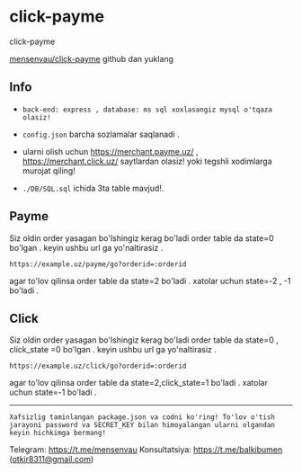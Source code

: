 # click-payme
click-payme

 [mensenvau/click-payme](https://github.com/mensenvau/click-payme.git) github dan yuklang  

## Info 

- ```back-end: express , database: ms sql xoxlasangiz mysql o'tqaza olasiz!```

- ```config.json``` barcha sozlamalar saqlanadi . 
- ularni olish uchun  https://merchant.payme.uz/ , https://merchant.click.uz/ saytlardan olasiz! yoki tegshli xodimlarga murojat qiling!

- ```./DB/SQL.sql``` ichida 3ta table mavjud!. 

## Payme 

Siz oldin order yasagan bo'lshingiz kerag bo'ladi order table da state=0 bo'lgan . keyin ushbu url ga yo'naltirasiz . 

```https://example.uz/payme/go?orderid=:orderid``` 

agar to'lov qilinsa order table da state=2 bo'ladi . 
xatolar uchun state=-2 , -1 bo'ladi . 



## Click 

Siz oldin order yasagan bo'lshingiz kerag bo'ladi order table da state=0 , click_state =0 bo'lgan . keyin ushbu url ga yo'naltirasiz . 

```https://example.uz/click/go?orderid=:orderid``` 

agar to'lov qilinsa order table da state=2,click_state=1 bo'ladi . 
xatolar uchun state=-1 bo'ladi . 


---

```shell 
Xafsizlig taminlangan package.json va codni ko'ring! To'lov o'tish jarayoni password va SECRET_KEY bilan himoyalangan ularni olgandan keyin hichkimga bermang!
```


Telegram: https://t.me/mensenvau 
Konsultatsiya: https://t.me/balkibumen (otkir8311@gmail.com)


<img src="https://camo.githubusercontent.com/090f8272e5019338ffa5cdb8981144bc257fd8ccfe511fda5de1c9d5271cfeb3/68747470733a2f2f76697369746f722d62616467652e676c697463682e6d652f62616467653f706167655f69643d6d656e73656e7661752e6d656e73656e766175" alt="" data-canonical-src="https://visitor-badge.glitch.me/badge?page_id=mensenvau.mensenvau" style="max-width: 100%;">